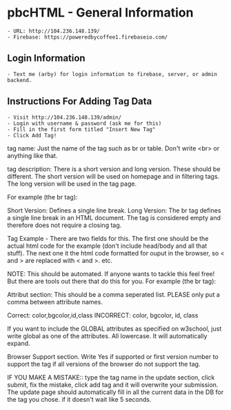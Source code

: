 
# pbcHTML - General Information
    - URL: http://104.236.148.139/
    - Firebase: https://poweredbycoffee1.firebaseio.com/

## Login Information
    - Text me (arby) for login information to firebase, server, or admin backend.

## Instructions For Adding Tag Data
    - Visit http://104.236.148.139/admin/
    - Login with username & password (ask me for this)
    - Fill in the first form titled "Insert New Tag"
    - Click Add Tag!

tag name: Just the name of the tag such as br or table. Don't write &lt;br&gt; or anything like that.

tag description: There is a short version and long version. These should be different. The short version will be used on homepage and in filtering tags. The long version will be used in the tag page. 

For example (the br tag):

Short Version: Defines a single line break.
Long Version: The br tag defines a single line break in an HTML document. The tag is considered empty and therefore does not require a closing tag.

Tag Example - There are two fields for this. The first one should be the actual html code for the example (don't include head/body and all that stuff). The next one it the html code formatted for ouput in the browser, so < and > are replaced with &lt; and &gt;. etc.

NOTE: This should be automated. If anyone wants to tackle this feel free! But there are tools out there that do this for you.
        For example (the br tag):


Attribut section: This should be a comma seperated list. PLEASE only put a comma between attribute names.

Correct: color,bgcolor,id,class
INCORRECT: color, bgcolor, id, class

If you want to include the GLOBAL attributes as specified on w3school, just write global as one of the attributes. All lowercase. It will automatically expand.

Browser Support section. Write Yes if supported or first version number to support the tag if all versions of the browser do not support the tag.


IF YOU MAKE A MISTAKE:: type the tag name in the update section, click submit, fix the mistake, click add tag and it will overwrite your submission. The update page should automatically fill in all the current data in the DB for the tag you chose. if it doesn't wait like 5 seconds.
